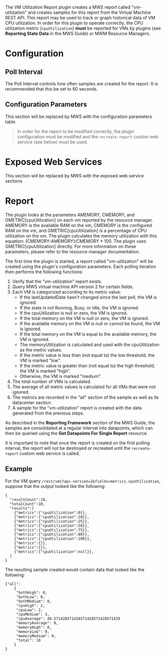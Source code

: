 The VM Utilization Report plugin creates a MWS report called "vm-utilization" and creates samples for this report
from the Virtual Machine REST API.  This report may be used to track or graph historical data of VM CPU
utilization.  In order for this plugin to operate correctly, the CPU utilization metric (`cpuUtilization`) **must**
be reported for VMs by plugins (see **Reporting State Data** in the MWS Guide) or MWM Resource Managers.

# Configuration

## Poll Interval

The Poll Interval controls how often samples are created for the report.  It is recommended that this be set to
60 seconds.

## Configuration Parameters

<div class="configuration-table">This section will be replaced by MWS with the configuration parameters table</div>

> In order for the report to be modified correctly, the plugin configuration must be modified and the
> `recreate-report` custom web service (see below) must be used.

# Exposed Web Services

<div class="webservice-sections">This section will be replaced by MWS with the exposed web service sections</div>

# Report
The plugin looks at the parameters AMEMORY, CMEMORY, and GMETRIC[cpuUtilization] on each vm reported by the resource manager. AMEMORY
is the available RAM on the vm, CMEMORY is the configured RAM on the vm, and GMETRIC[cpuUtilization] is a percentage of CPU utilization
on the vm.  The plugin calculates the memory utilization with this equation: (CMEMORY-AMEMORY)/CMEMORY * 100. The plugin uses GMETRIC[cpuUtilization]
directly. For more information on these parameters, please refer to the resource manager documentation.

The first time the plugin is started, a report called "vm-utilization" will be created using the plugin's
configuration parameters.  Each polling iteration then performs the following functions:

1. Verify that the "vm-utilization" report exists.
2. Query MWS virtual machine API version 2 for certain fields.
3. Each VM is categorized according to its metric value:
	* If the lastUpdatedDate hasn't changed since the last poll, the VM is ignored.
	* If the state is not Running, Busy, or Idle, the VM is ignored.
	* If the cpuUtilization is null or zero, the VM is ignored.
	* If the total memory on the VM is null or zero, the VM is ignored.
	* If the available memory on the VM is null or cannot be found, the VM is ignored.
	* If the total memory on the VM is equal to the available memory, the VM is ignored.
	* The memoryUtilization is calculated and used with the cpuUtilization as the metric values.
	* If the metric value is less than (not equal to) the low threshold, the VM is marked "low".
	* If the metric value is greater than (not equal to) the high threshold, the VM is marked "high".
	* Otherwise, the VM is marked "medium".
4. The total number of VMs is calculated.
5. The average of all metric values is calculated for all VMs that were not ignored.
6. The metrics are recorded in the "all" section of the sample as well as its datacenter section.
7. A sample for the "vm-utilization" report is created with the data generated from the previous steps.

As described in the **Reporting Framework** section of the MWS Guide, the samples are consolidated at a
regular interval into datapoints, which can then be queried using the **Get Datapoints For Single Report** resource.

It is important to note that once the report is created on the first polling interval, the report will not be destroyed
or recreated until the `recreate-report` custom web service is called.

## Example

For the VM query `/rest/vms?api-version=2&fields=metrics.cpuUtilization`, suppose that the output looked like the
following:

```
{
  "resultCount":10,
  "totalCount":10,
  "results":[
    {"metrics":{"cpuUtilization":0}},
    {"metrics":{"cpuUtilization":10}},
    {"metrics":{"cpuUtilization":25}},
    {"metrics":{"cpuUtilization":50}},
    {"metrics":{"cpuUtilization":75}},
    {"metrics":{"cpuUtilization":80}},
    {"metrics":{"cpuUtilization":100}},
    {"metrics":{}},
    {"metrics":{}},
    {"metrics":{"cpuUtilization":null}},
  ]
}
```

The resulting sample created would contain data that looked like the following:

```
{"all":
	{
     "bothHigh": 0,
     "bothLow": 0,
     "bothMedium": 0,
     "cpuHigh": 2,
     "cpuLow": 2,
     "cpuMedium": 3,
     "cpuAverage": 48.571428571428571428571428571429
     "memoryAverage": 0,
     "memoryHigh": 0,
     "memoryLow": 0,
     "memoryMedium": 0,
     "total": 10
	}
}
```